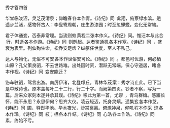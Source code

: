 秀才答四首

  

华堂临浚沼，灵芝茂清泉；仰瞻春 各本作青。《诗纪》同  禽翔，俯察绿水滨。逍遥步兰渚，感物怀古人：李叟寄周朝，庄生游漆园；时至忽蝉蜕，变化无常端。

君子体通变，否泰非常理。当流则蚁 黄程二张本作义。《诗纪》同。惟汪本与此合  行，时逝 各本作游。《诗纪》同  则鹊起。达者鉴通机 各本作塞。《诗纪》同  ，盛衰为表里。列仙殉生命，松乔安足齿？纵躯任世度，至人不私己。

达人与物化，无俗不可安 各本作世俗安可论。《诗纪》同  。都邑可优游，何必栖山原？孔父策良驷，不云世路难。出处因时资，潜跃无常端。保心守道居，睹 各本作视。《诗纪》同  变安能迁？

饬车驻驷，驾言出游。南厉伊渚，北登邙丘。青林华茂 案：秀才诗止此。已下当是中散诗也。原本盖每叶二十二行，行二十字。而阙第四页。钞者不察，写为一篇。后来众家刻本遂并承其误。《诗纪》移此为第一首，尤谬  ，青鸟群嬉。感寤长怀，能不永思？永思伊何？思齐大仪。凌云轻迈，托身灵螭。遥集玄 各本作芝。《诗纪》同  圃，释辔华池。华木夜光，沙棠离离。俯漱神泉，仰叽 程本作采  琼 各本作璚。《诗纪》同  枝；栖 各本作结。《诗纪》同  心浩 各本作皓。《诗纪》同  素，终始不亏。